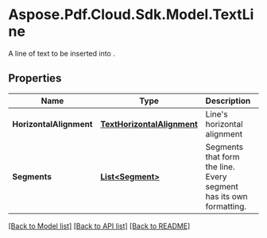 # Aspose.Pdf.Cloud.Sdk.Model.TextLine
A line of text to be inserted into .

## Properties

Name | Type | Description | Notes
------------ | ------------- | ------------- | -------------
**HorizontalAlignment** | [**TextHorizontalAlignment**](TextHorizontalAlignment.md) | Line&#39;s horizontal alignment | [optional] 
**Segments** | [**List&lt;Segment&gt;**](Segment.md) | Segments that form the line. Every segment has its own formatting. | 

[[Back to Model list]](../README.md#documentation-for-models) [[Back to API list]](../README.md#documentation-for-api-endpoints) [[Back to README]](../README.md)

